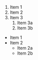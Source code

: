 1. Item 1
2. Item 2
3. Item 3
   1. Item 3a
   2. Item 3b
   
   
* Item 1
* Item 2
  * Item 2a
  * Item 2b
